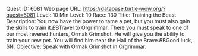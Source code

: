 Quest ID: 6081
Web page URL: https://database.turtle-wow.org/?quest=6081
Level: 10
Min Level: 10
Race: 130
Title: Training the Beast
Description: You now have the power to tame a pet, but you must also gain the skills to train it.$B$BTravel to Orgrimmar. There you must speak to one of our most revered hunters, Ormak Grimshot. He will give you the ability to train your new pet. You will find him near the Hall of the Brave.$B$BGood luck, $N.
Objective: Speak with Ormak Grimshot in Orgrimmar.
